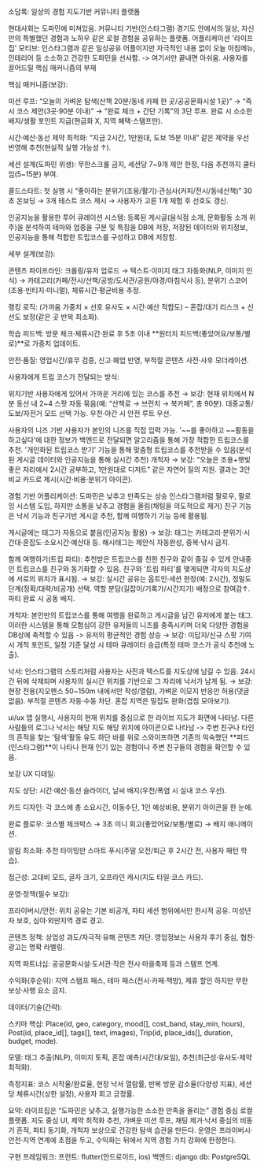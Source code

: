소담록: 일상의 경험
지도기반 커뮤니티 플랫폼

현대사회는 도파민에 미쳐있음. 커뮤니티 기반(인스타그램) 경기도 안에서의 일상, 자신만의 특별했던 경험과 노하우 같은 로컬 경험을 공유하는 플랫폼. 어플리케이션 '라이프집' 모티브: 인스타그램과 같은 일상공유 어플이지만 자극적인 내용 없이 오늘 아침메뉴, 인테리어 등 소소하고 건강한 도파민을 선사함.
-> 여기서만 끝내면 아쉬움. 사용자를 끌어드릴 핵심 매커니즘의 부재

핵심 매커니즘(보강):

미션 루프: “오늘의 가벼운 탐색(산책 20분/동네 카페 한 곳/공공문화시설 1곳)” → “즉시 코스 제안(3곳·90분 이내)” → “완료 체크 + 간단 기록”의 3단 루프. 완료 시 소소한 배지/생활 포인트 지급(현금화 X, 지역 혜택·스탬프만).

시간·예산·동선 제약 최적화: “지금 2시간, 1만원대, 도보 15분 이내” 같은 제약을 우선 반영해 추천(현실적 실행 가능성 ↑).

세션 설계(도파민 위생): 무한스크롤 금지, 세션당 7~9개 제안 한정, 다음 추천까지 쿨타임(5~15분) 부여.

콜드스타트: 첫 실행 시 “좋아하는 분위기(조용/활기)·관심사(커피/전시/동네산책)” 30초 온보딩 → 3개 테스트 코스 제시 → 사용자가 고른 1개 체험 후 선호도 갱신.

인공지능을 활용한 투어 큐레이션 시스템:
등록된 게시글(음식점 소개, 문화활동 소개 위주)을 분석하여 테마와 업종을 구분 및 특징을 DB에 저장, 저장된 데이터와 위치정보, 인공지능을 통해 적합한 트립코스를 구성하고 DB에 저장함.

세부 설계(보강):

콘텐츠 파이프라인: 크롤링/유저 업로드 → 텍스트·이미지 태그 자동화(NLP, 이미지 인식) → 카테고리(카페/전시/산책/공방/도서관/공원/야경/아침식사 등), 분위기 스코어(조용·빈티지·미니멀), 체류시간·평균비용 추정.

랭킹 로직: (가까움 가중치 × 선호 유사도 × 시간·예산 적합도) – 혼잡/대기 리스크 + 신선도 보정(같은 곳 반복 최소화).

학습 피드백: 방문 체크·체류시간·완료 후 5초 이내 **원터치 피드백(좋았어요/보통/별로)**로 가중치 업데이트.

안전·품질: 영업시간/휴무 검증, 신고·폐업 반영, 부적절 콘텐츠 사전·사후 모더레이션.

사용자에게 트립 코스가 전달되는 방식:

위치기반
사용자에게 있어서 가까운 거리에 있는 코스를 추천
→ 보강: 현재 위치에서 N분 동선 내 2~4 스팟 자동 묶음(예: “산책로 → 브런치 → 북카페”, 총 90분). 대중교통/도보/자전거 모드 선택 가능. 우천·야간 시 안전 루트 우선.

사용자의 니즈 기반
사용자가 본인의 니즈를 직접 입력 가능. '~~를 좋아하고 ~~활동을 하고싶다'에 대한 정보가 백엔드로 전달되면 알고리즘을 통해 가장 적합한 트립코스를 추천. '개인화된 트립코스 받기' 기능을 통해 맞춤형 트립코스를 추천받을 수 있음(분석된 게시글 데이터와 인공지능을 통해 실시간 추천) 개척자
→ 보강: “오늘은 조용+햇빛 좋은 자리에서 2시간 공부하고, 1만원대로 디저트” 같은 자연어 질의 지원. 결과는 3안 비교 카드로 제시(시간·비용·분위기 아이콘).

경험 기반 어플리케이션:
도파민은 낮추고 만족도는 상승
인스타그램처럼 팔로우, 팔로잉 시스템 도입, 하지만 소통을 낮추고 경험을 올림(채팅을 의도적으로 제거) 친구 기능은 낙서 기능과 친구기반 게시글 추천, 함께 여행하기 기능 등에 활용됨.

게시글에는 태그가 자동으로 붙음(인공지능 활용)
→ 보강: 태그는 카테고리·분위기·시간대·혼잡도·소요시간·예산대 등. 해시태그는 제안식 자동완성, 중복·낚시 금지.

함께 여행하기(트립 파티): 추천받은 트립코스를 친한 친구와 같이 즐길 수 있게 안내중인 트립코스를 친구와 동기화할 수 있음. 친구와 '트립 파티'를 맺게되면 각자의 지도상에 서로의 위치가 표시됨.
→ 보강: 실시간 공유는 옵트인·세션 한정(예: 2시간), 정밀도 단계(정확/대략/비공개) 선택. 역할 분담(길잡이/기록가/시간지기) 배정으로 참여감↑. 파티 완료 시 공동 배지.

개척자: 본인만의 트립코스를 통해 여행을 완료하고 게시글을 남긴 유저에게 붙는 태그. 이러한 시스템을 통해 모험심이 강한 유저들의 니즈를 충족시키며 더욱 다양한 경험을 DB상에 축적할 수 있음 -> 유저의 평균적인 경험 상승
→ 보강: 미답지/신규 스팟 기여 시 개척 포인트, 일정 기준 달성 시 테마 큐레이터 승급(특정 테마 코스가 공식 추천에 노출).

낙서: 인스타그램의 스토리처럼 사용자는 사진과 텍스트를 지도상에 남길 수 있음. 24시간 뒤에 삭제되며 사용자의 실시간 위치를 기반으로 그 자리에 낙서가 남게 됨.
→ 보강: 현장 전용(지오펜스 50~150m 내에서만 작성/열람), 가벼운 이모지 반응만 허용(댓글 없음). 부적절 콘텐츠 자동·수동 차단. 혼잡 지역은 밀집도 완화(겹침 모아보기).

ui/ux
앱 실행시, 사용자의 현재 위치를 중심으로 한 라이브 지도가 화면에 나타남. 다른사람들의 로그나 낙서는 해당 지도 해당 위치에 아이콘으로 나타남 -> 주변 친구나 타인의 흔적을 찾는 '탐색'활동 유도
하단 바를 위로 스와이프하면 기존의 익숙했던 **피드(인스타그램)**이 나타나 현재 인기 있는 경험이나 주변 친구들의 경험을 확인할 수 있음.

보강 UX 디테일:

지도 상단: 시간·예산·동선 슬라이더, 날씨 배지(우천/폭염 시 실내 코스 우선).

카드 디자인: 각 코스에 총 소요시간, 이동수단, 1인 예상비용, 분위기 아이콘을 한 눈에.

완료 플로우: 코스별 체크박스 → 3초 미니 회고(좋았어요/보통/별로) → 배지 애니메이션.

알림 최소화: 추천 타이밍만 스마트 푸시(주말 오전/퇴근 후 2시간 전, 사용자 패턴 학습).

접근성: 고대비 모드, 글자 크기, 오프라인 캐시(지도 타일·코스 카드).

운영·정책(필수 보강):

프라이버시/안전: 위치 공유는 기본 비공개, 파티 세션 범위에서만 한시적 공유. 미성년자 보호, 심야·외딴지역 경로 경고.

콘텐츠 정책: 상업성 과도/자극적·유해 콘텐츠 차단. 영업정보는 사용자 후기 중심, 협찬·광고는 명확 라벨링.

지역 파트너십: 공공문화시설·도서관·작은 전시·마을축제 등과 스탬프 연계.

수익화(후순위): 지역 스탬프 패스, 테마 패스(전시·카페·책방), 제휴 할인 하지만 무한 보상·사행 요소 금지.

데이터/기술(간략):

스키마 핵심: Place(id, geo, category, mood[], cost_band, stay_min, hours), Post(id, place_id[], tags[], text, images), Trip(id, place_ids[], duration, budget, mode).

모델: 태그 추출(NLP), 이미지 토픽, 혼잡 예측(시간대/요일), 추천(최근성·유사도·제약 최적화).

측정지표: 코스 시작율/완료율, 현장 낙서 열람률, 반복 방문 감소율(다양성 지표), 세션당 체류시간(상한 설정), 사용자 회고 긍정률.

요약:
라이프집은 “도파민은 낮추고, 실행가능한 소소한 만족을 올리는” 경험 중심 로컬 플랫폼. 지도 중심 UI, 제약 최적화 추천, 가벼운 미션 루프, 채팅 제거·낙서 중심의 비동기 흔적, 파티 동기화, 개척자 보상으로 건강한 탐색 습관을 만든다. 운영은 프라이버시·안전·지역 연계에 초점을 두고, 수익화는 뒤에서 지역 경험 가치 강화에 한정한다.

구현 프레임워크: 
프런트: flutter(안드로이드, ios)
백엔드: django
db: PostgreSQL